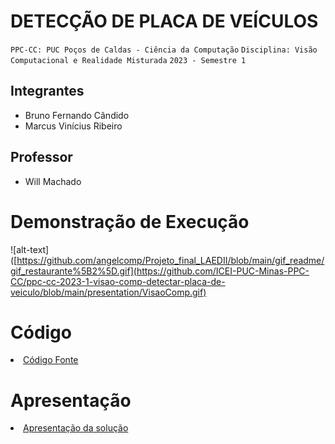 # DETECÇÃO DE PLACA DE VEÍCULOS

`PPC-CC: PUC Poços de Caldas - Ciência da Computação`
`Disciplina: Visão Computacional e Realidade Misturada`
`2023 - Semestre 1`

## Integrantes

- Bruno Fernando Cândido
- Marcus Vinícius Ribeiro

## Professor

- Will Machado

# Demonstração de Execução

![alt-text]([https://github.com/angelcomp/Projeto_final_LAEDII/blob/main/gif_readme/gif_restaurante%5B2%5D.gif](https://github.com/ICEI-PUC-Minas-PPC-CC/ppc-cc-2023-1-visao-comp-detectar-placa-de-veiculo/blob/main/presentation/VisaoComp.gif)

# Código

<li><a href="src/README.md"> Código Fonte</a></li>

# Apresentação

<li><a href="presentation/README.md"> Apresentação da solução</a></li>
